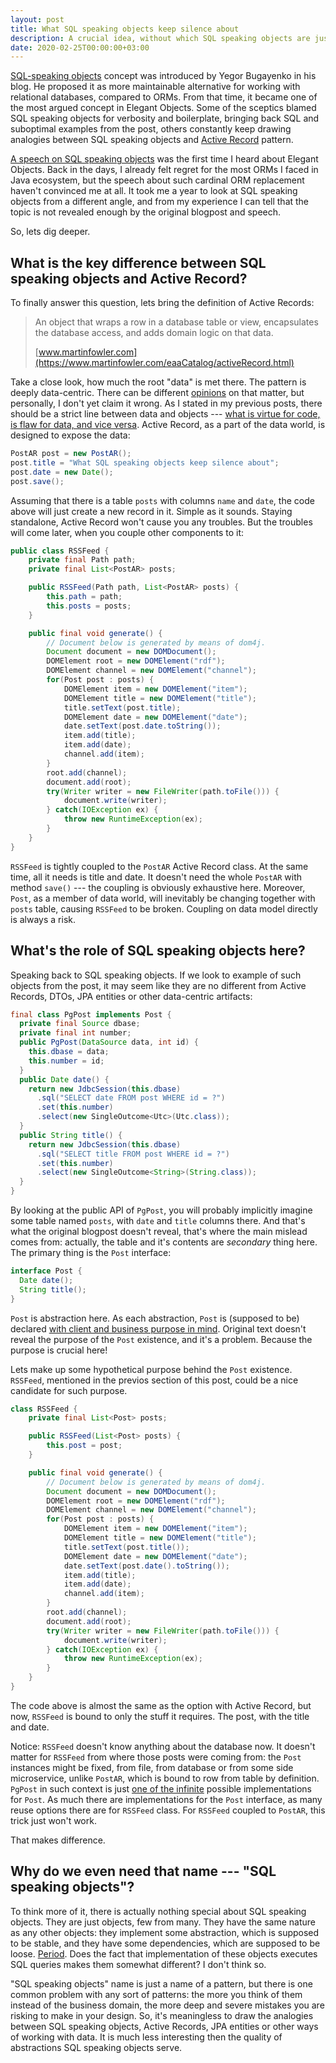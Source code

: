 ```yaml
---
layout: post
title: What SQL speaking objects keep silence about
description: A crucial idea, without which SQL speaking objects are just a parody on Active Records
date: 2020-02-25T00:00:00+03:00
---
```


[SQL-speaking objects](https://www.yegor256.com/2014/12/01/orm-offensive-anti-pattern.html#sql-speaking-objects) concept was introduced by Yegor Bugayenko in his blog. He proposed it as more maintainable alternative for working with relational databases, compared to ORMs. From that time, it became one of the most argued concept in Elegant Objects. Some of the sceptics blamed SQL speaking objects for verbosity and boilerplate, bringing back SQL and suboptimal examples from the post, others constantly keep drawing analogies between SQL speaking objects and [Active Record](https://en.wikipedia.org/wiki/Active_record_pattern) pattern.

[A speech on SQL speaking objects](http://2016.jpoint.ru/talks/bugayenko/) was the first time I heard about Elegant Objects. Back in the days, I already felt regret for the most ORMs I faced in Java ecosystem, but the speech about such cardinal ORM replacement haven't convinced me at all. It took me a year to look at SQL speaking objects from a different angle, and from my experience I can tell that the topic is not revealed enough by the original blogpost and speech.

So, lets dig deeper.

## What is the key difference between SQL speaking objects and Active Record?

To finally answer this question, lets bring the definition of Active Records:

> An object that wraps a row in a database table or view, encapsulates the database access, and adds domain logic on that data.
>
> [www.martinfowler.com](https://www.martinfowler.com/eaaCatalog/activeRecord.html)

Take a close look, how much the root "data" is met there. The pattern is deeply data-centric. There can be different [opinions](https://www.yegor256.com/2016/07/26/active-record.html) on that matter, but personally, I don't yet claim it wrong. As I stated in my previous posts, there should be a strict line between data and objects --- [what is virtue for code, is flaw for data, and vice versa](010_objects_and_data.html#objects-vs-data). Active Record, as a part of the data world, is designed to expose the data:

```java
PostAR post = new PostAR();
post.title = "What SQL speaking objects keep silence about";
post.date = new Date();
post.save();
```

Assuming that there is a table `posts` with columns `name` and `date`, the code above will just create a new record in it. Simple as it sounds. Staying standalone, Active Record won't cause you any troubles. But the troubles will come later, when you couple other components to it:


```java
public class RSSFeed {
    private final Path path;
    private final List<PostAR> posts;

    public RSSFeed(Path path, List<PostAR> posts) {
        this.path = path;
        this.posts = posts;
    }

    public final void generate() {
        // Document below is generated by means of dom4j.
        Document document = new DOMDocument();
        DOMElement root = new DOMElement("rdf");
        DOMElement channel = new DOMElement("channel");
        for(Post post : posts) {
            DOMElement item = new DOMElement("item");
            DOMElement title = new DOMElement("title");
            title.setText(post.title);
            DOMElement date = new DOMElement("date");
            date.setText(post.date.toString());
            item.add(title);
            item.add(date);
            channel.add(item);
        }
        root.add(channel);
        document.add(root);
        try(Writer writer = new FileWriter(path.toFile())) {
            document.write(writer);
        } catch(IOException ex) {
            throw new RuntimeException(ex);
        }
    }
}
```

`RSSFeed` is tightly coupled to the `PostAR` Active Record class. At the same time, all it needs is title and date. It doesn't need the whole `PostAR` with method `save()` --- the coupling is obviously exhaustive here. Moreover, `Post`, as a member of data world, will inevitably be changing together with `posts` table, causing `RSSFeed` to be broken. Coupling on data model directly is always a risk.

## What's the role of SQL speaking objects here?

Speaking back to SQL speaking objects. If we look to example of such objects from the post, it may seem like they are no different from Active Records, DTOs, JPA entities or other data-centric artifacts:

```java
final class PgPost implements Post {
  private final Source dbase;
  private final int number;
  public PgPost(DataSource data, int id) {
    this.dbase = data;
    this.number = id;
  }
  public Date date() {
    return new JdbcSession(this.dbase)
      .sql("SELECT date FROM post WHERE id = ?")
      .set(this.number)
      .select(new SingleOutcome<Utc>(Utc.class));
  }
  public String title() {
    return new JdbcSession(this.dbase)
      .sql("SELECT title FROM post WHERE id = ?")
      .set(this.number)
      .select(new SingleOutcome<String>(String.class));
  }
}
```

By looking at the public API of `PgPost`, you will probably implicitly imagine some table named `posts`, with `date` and `title` columns there. And that's what the original blogpost doesn't reveal, that's where the main mislead comes from: actually, the table and it's contents are *secondary* thing here. The primary thing is the `Post` interface:

```java
interface Post {
  Date date();
  String title();
}
```

`Post` is abstraction here. As each abstraction, `Post` is (supposed to be) declared [with client and business purpose in mind](014_traits_of_high_quality_abstractions.html#trait-4-there-should-be-particular-client-with-some-demand-behind-each-interface). Original text doesn't reveal the purpose of the `Post` existence, and it's a problem. Because the purpose is crucial here!

Lets make up some hypothetical purpose behind the `Post` existence. `RSSFeed`, mentioned in the previos section of this post, could be a nice candidate for such purpose.

```java
class RSSFeed {
    private final List<Post> posts;

    public RSSFeed(List<Post> posts) {
        this.post = post;
    }

    public final void generate() {
        // Document below is generated by means of dom4j.
        Document document = new DOMDocument();
        DOMElement root = new DOMElement("rdf");
        DOMElement channel = new DOMElement("channel");
        for(Post post : posts) {
            DOMElement item = new DOMElement("item");
            DOMElement title = new DOMElement("title");
            title.setText(post.title());
            DOMElement date = new DOMElement("date");
            date.setText(post.date().toString());
            item.add(title);
            item.add(date);
            channel.add(item);
        }
        root.add(channel);
        document.add(root);
        try(Writer writer = new FileWriter(path.toFile())) {
            document.write(writer);
        } catch(IOException ex) {
            throw new RuntimeException(ex);
        }
    }
}
```

The code above is almost the same as the option with Active Record, but now, `RSSFeed` is bound to only the stuff it requires. The post, with the title and date.

Notice: `RSSFeed` doesn't know anything about the database now. It doesn't matter for `RSSFeed` from where those posts were coming from: the `Post` instances might be fixed, from file, from database or from some side microservice, unlike `PostAR`, which is bound to row from table by definition. `PgPost` in such context is just [one of the infinite](014_traits_of_high_quality_abstractions.html#trait-2-truly-good-interface-has-infinite-number-of-potentially-useful-implementations) possible implementations for `Post`. As much there are implementations for the `Post` interface, as many reuse options there are for `RSSFeed` class. For `RSSFeed` coupled to `PostAR`, this trick just won't work.

That makes difference.

## Why do we even need that name --- "SQL speaking objects"?

To think more of it, there is actually nothing special about SQL speaking objects. They are just objects, few from many. They have the same nature as any other objects: they implement some abstraction, which is supposed to be stable, and they have some dependencies, which are supposed to be loose. [Period](013_mental_maintainability_model.html). Does the fact that implementation of these objects executes SQL queries makes them somewhat different? I don't think so.

"SQL speaking objects" name is just a name of a pattern, but there is one common problem with any sort of patterns: the more you think of them instead of the business domain, the more deep and severe mistakes you are risking to make in your design. So, it's meaningless to draw the analogies between SQL speaking objects, Active Records, JPA entities or other ways of working with data. It is much less interesting then the quality of abstractions SQL speaking objects serve.

